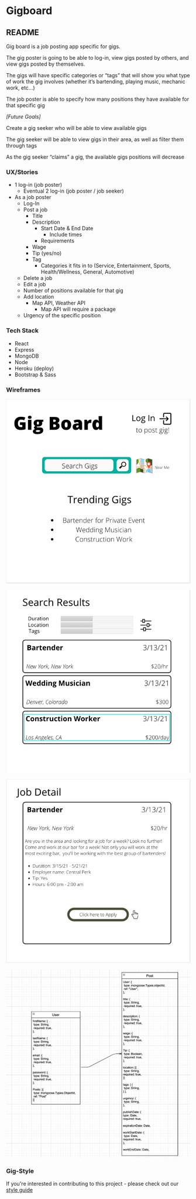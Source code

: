 # Gigboard

## README

Gig board is a job posting app specific for gigs.

The gig poster is going to be able to log-in, view gigs posted by others, and view gigs posted by themselves.

The gigs will have specific categories or “tags” that will show you what type of work the gig involves (whether it’s bartending, playing music, mechanic work, etc…)

The job poster is able to specify how many positions they have available for that specific gig

_[Future Goals]_

Create a gig seeker who will be able to view available gigs

The gig seeker will be able to view gigs in their area, as well as filter them through tags

As the gig seeker “claims” a gig, the available gigs positions will decrease

### UX/Stories

- 1 log-in (job poster)
  - Eventual 2 log-in (job poster / job seeker)
- As a job poster
  - Log-In
  - Post a job
    - Title
    - Description
      - Start Date & End Date
        - Include times
      - Requirements
    - Wage
    - Tip (yes/no)
    - Tag
      - Categories it fits in to (Service, Entertainment, Sports, Health/Wellness, General, Automotive)
  - Delete a job
  - Edit a job
  - Number of positions available for that gig
  - Add location
    - Map API, Weather API
      - Map API will require a package
  - Urgency of the specific position

### Tech Stack

- React
- Express
- MongoDB
- Node
- Heroku (deploy)
- Bootstrap & Sass

### Wireframes

![Wireframe 1](./images/Wireframe1.png)

![Wireframe 2](./images/Wireframe2.png)

![Wireframe 3](./images/Wireframe3.png)

![ERD](./images/erd.png)

### Gig-Style

If you're interested in contributing to this project - please check out our [style guide]('https://github.com/benhammondmusic/gigboard/blob/develop/styleguide.md')